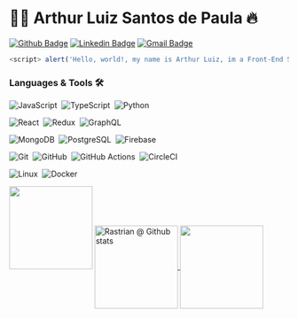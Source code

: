 # :man_technologist: Arthur Luiz Santos de Paula 🔥

[![Github Badge](https://img.shields.io/badge/-Github-000?style=flat-square&logo=Github&logoColor=white&link=https://github.com/arthurluiz-hotmart)](https://github.com/arthurluiz-hotmart)
[![Linkedin Badge](https://img.shields.io/badge/-LinkedIn-blue?style=flat-square&logo=Linkedin&logoColor=white&link=https://www.linkedin.com/in/arthurluizdepaula/)](https://www.linkedin.com/in/arthurluizdepaula/)
[![Gmail Badge](https://img.shields.io/badge/-Gmail-c14438?style=flat-square&logo=Gmail&logoColor=white&link=mailto:arthur.paula@hotmart.com)](mailto:marcelohrpaulo13@gmail.com)



```javascript
<script> alert('Hello, world!, my name is Arthur Luiz, im a Front-End Software Engineer 👋'); </script>
 ```

### Languages & Tools 🛠
![JavaScript](https://img.shields.io/badge/JavaScript-05122A?style=flat&logo=javascript)&nbsp;
![TypeScript](https://img.shields.io/badge/-TypeScript-05122A?style=flat&logo=TypeScript)&nbsp;
![Python](https://img.shields.io/badge/-Python-05122A?style=flat&logo=Python)&nbsp;


![React](https://img.shields.io/badge/-React-05122A?style=flat&logo=react)&nbsp;
![Redux](https://img.shields.io/badge/-Redux-05122A?style=flat&logo=redux)&nbsp;
![GraphQL](https://img.shields.io/badge/-GraphQL-05122A?style=flat&logo=graphql)&nbsp;

![MongoDB](https://img.shields.io/badge/-MongoDB-05122A?style=flat&logo=mongodb)&nbsp;
![PostgreSQL](https://img.shields.io/badge/-PostgreSQL-05122A?style=flat&logo=postgresql)&nbsp;
![Firebase](https://img.shields.io/badge/-Firebase-05122A?style=flat&logo=Firebase)&nbsp;

![Git](https://img.shields.io/badge/-Git-05122A?style=flat&logo=git)&nbsp;
![GitHub](https://img.shields.io/badge/-GitHub-05122A?style=flat&logo=github)&nbsp;
![GitHub Actions](https://img.shields.io/badge/GitHub%20Actions%20-05122A?style=flat&logo=github-actions)&nbsp;
![CircleCI](https://img.shields.io/badge/CircleCI-05122A?style=flat&logo=circleci)&nbsp;

![Linux](https://img.shields.io/badge/-Linux-05122A?style=flat&logo=linux)&nbsp;
![Docker](https://img.shields.io/badge/-Docker-05122A?style=flat&logo=docker)&nbsp;
 
<img height="150em" src="https://github-readme-streak-stats.herokuapp.com/?user=arthurluiz-hotmart&theme=radical"/>

<a href="https://github.com/arthurluiz-hotmart">
 <img height="150em" align="center" src="https://github-readme-stats.vercel.app/api?username=arthurluiz-hotmart&show_icons=true&theme=radical&line_height=28&count_private=true&include_all_commits=true" alt="Rastrian @ Github stats"/>
</a>

<a href="https://github.com/arthurluiz-hotmart">
  <img height="150em" align="center" src="https://github-readme-stats.vercel.app/api/top-langs/?username=arthurluiz-hotmart&theme=radical&layout=compact&langs_count=10" />
</a>
